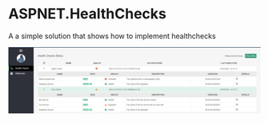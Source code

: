 # ASPNET.HealthChecks
A a simple solution that shows how to implement healthchecks 


![gitFlow](https://github.com/iRubenTomas/ASPNET.HealthChecks/blob/main/Demo.PNG)
